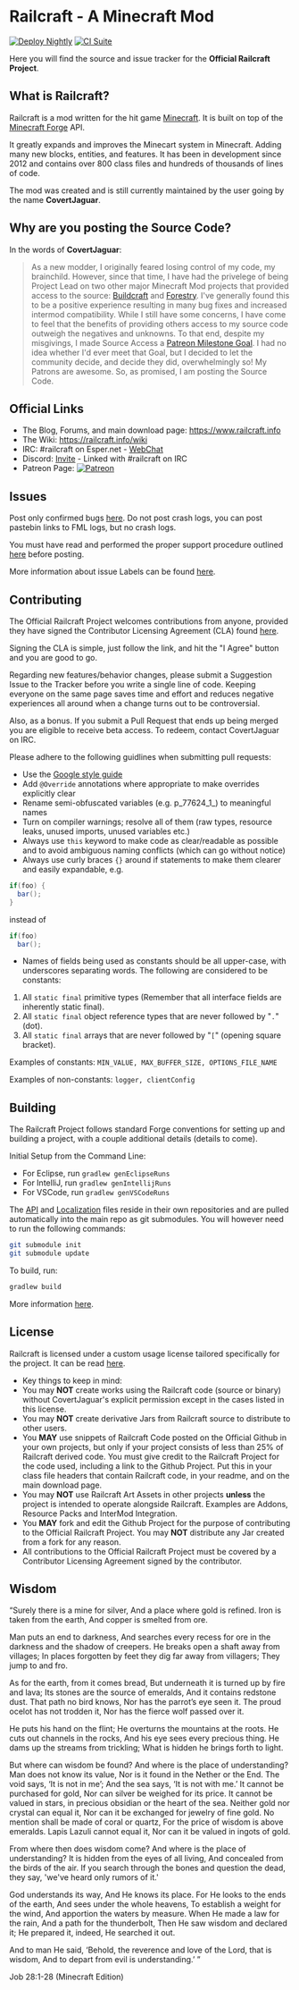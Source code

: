 # Railcraft - A Minecraft Mod

[![Deploy Nightly](https://github.com/Sm0keySa1m0n/Railcraft/actions/workflows/nightly.yml/badge.svg)](https://github.com/Sm0keySa1m0n/Railcraft/releases/tag/nightly)
[![CI Suite](https://github.com/Sm0keySa1m0n/Railcraft/actions/workflows/ci_suite.yml/badge.svg)](https://github.com/Sm0keySa1m0n/Railcraft/actions/workflows/ci_suite.yml)

Here you will find the source and issue tracker for the **Official Railcraft Project**.

## What is Railcraft?

Railcraft is a mod written for the hit game [Minecraft](https://minecraft.net/). It is built on top of the [Minecraft Forge](https://github.com/MinecraftForge) API.

It greatly expands and improves the Minecart system in Minecraft. Adding many new blocks, entities, and features. It has been in development since 2012 and contains over 800 class files and hundreds of thousands of lines of code.

The mod was created and is still currently maintained by the user going by the name **CovertJaguar**.

## Why are you posting the Source Code?

In the words of **CovertJaguar**:
> As a new modder, I originally feared losing control of my code, my brainchild. However, since that time, I have had the privelege of being Project Lead on two other major Minecraft Mod projects that provided access to the source: [Buildcraft](https://github.com/BuildCraft/BuildCraft) and [Forestry](https://github.com/ForestryMC/ForestryMC). I've generally found this to be a positive experience resulting in many bug fixes and increased intermod compatibility.  While I still have some concerns, I have come to feel that the benefits of providing others access to my source code outweigh the negatives and unknowns. To that end, despite my misgivings, I made Source Access a [Patreon Milestone Goal](https://www.patreon.com/CovertJaguar). I had no idea whether I'd ever meet that Goal, but I decided to let the community decide, and decide they did, overwhelmingly so! My Patrons are awesome. So, as promised, I am posting the Source Code.

## Official Links

* The Blog, Forums, and main download page: <https://www.railcraft.info>
* The Wiki: <https://railcraft.info/wiki>
* IRC: #railcraft on Esper.net - [WebChat](https://webchat.esper.net/?nick=RailcraftGithub...&channels=railcraft&prompt=1)
* Discord: [Invite](https://discord.gg/VyaUt2r) - Linked with #railcraft on IRC
* Patreon Page: [![Patreon](https://www.railcraft.info/wp-content/uploads/2014/05/Patreon.png)](https://www.patreon.com/CovertJaguar)

## Issues

Post only confirmed bugs [here](https://github.com/CovertJaguar/Railcraft/issues). Do not post crash logs, you can post pastebin links to FML logs, but no crash logs.

You must have read and performed the proper support procedure outlined [here](https://railcraft.info/wiki/info:support) before posting.

More information about issue Labels can be found [here](https://github.com/CovertJaguar/Railcraft/wiki/Issue-Labels).

## Contributing

The Official Railcraft Project welcomes contributions from anyone, provided they have signed the Contributor Licensing Agreement (CLA) found [here](https://cla-assistant.io/CovertJaguar/Railcraft).

Signing the CLA is simple, just follow the link, and hit the "I Agree" button and you are good to go.

Regarding new features/behavior changes, please submit a Suggestion Issue to the Tracker before you write a single line of code. Keeping everyone on the same page saves time and effort and reduces negative experiences all around when a change turns out to be controversial.

Also, as a bonus. If you submit a Pull Request that ends up being merged you are eligible to receive beta access. To redeem, contact CovertJaguar on IRC.

Please adhere to the following guidlines when submitting pull requests:
* Use the [Google style guide](https://github.com/google/styleguide)
* Add `@Override` annotations where appropriate to make overrides explicitly clear
* Rename semi-obfuscated variables (e.g. p_77624_1_) to meaningful names
* Turn on compiler warnings; resolve all of them (raw types, resource leaks, unused imports, unused variables etc.)
* Always use `this` keyword to make code as clear/readable as possible and to avoid ambiguous naming conflicts (which can go without notice)
* Always use curly braces `{}` around if statements to make them clearer and easily expandable, e.g. 
```java
if(foo) {
  bar();
}
```
instead of 
```java
if(foo)
  bar();
```

* Names of fields being used as constants should be all upper-case, with underscores separating words. The following are considered to be constants:
1. All `static final` primitive types (Remember that all interface fields are inherently static final).
2. All `static final` object reference types that are never followed by "`.`" (dot).
3. All `static final` arrays that are never followed by "`[`" (opening square bracket).

Examples of constants:
`MIN_VALUE, MAX_BUFFER_SIZE, OPTIONS_FILE_NAME`

Examples of non-constants:
`logger, clientConfig`

## Building

The Railcraft Project follows standard Forge conventions for setting up and building a project, with a couple additional details (details to come).

Initial Setup from the Command Line:

* For Eclipse, run `gradlew genEclipseRuns`
* For IntelliJ, run `gradlew genIntellijRuns`
* For VSCode, run `gradlew genVSCodeRuns`


The [API](https://github.com/CovertJaguar/Railcraft-API) and [Localization](https://github.com/CovertJaguar/Railcraft-Localization) files reside in their own repositories and are pulled automatically into the main repo as git submodules. You will however need to run the following commands:

```sh
git submodule init
git submodule update
```

To build, run:

```sh
gradlew build
```

More information [here](https://mcforge.readthedocs.io/en/1.16.x/gettingstarted).

## License

Railcraft is licensed under a custom usage license tailored specifically for the project. It can be read [here](https://github.com/CovertJaguar/Railcraft/blob/master/LICENSE.md).

* Key things to keep in mind:
* You may **NOT** create works using the Railcraft code (source or binary) without CovertJaguar's explicit permission except in the cases listed in this license.
* You may **NOT** create derivative Jars from Railcraft source to distribute to other users.
* You **MAY** use snippets of Railcraft Code posted on the Official Github in your own projects, but only if your project consists of less than 25% of Railcraft derived code. You must give credit to the Railcraft Project for the code used, including a link to the Github Project. Put this in your class file headers that contain Railcraft code, in your readme, and on the main download page.
* You may **NOT** use Railcraft Art Assets in other projects **unless** the project is intended to operate alongside Railcraft. Examples are Addons, Resource Packs and InterMod Integration.
* You **MAY** fork and edit the Github Project for the purpose of contributing to the Official Railcraft Project. You may **NOT** distribute any Jar created from a fork for any reason.
* All contributions to the Official Railcraft Project must be covered by a Contributor Licensing Agreement signed by the contributor.

## Wisdom

“Surely there is a mine for silver, And a place where gold is refined. Iron is taken from the earth, And copper is smelted from ore.

Man puts an end to darkness, And searches every recess for ore in the darkness and the shadow of creepers. He breaks open a shaft away from villages; In places forgotten by feet they dig far away from villagers; They jump to and fro.

As for the earth, from it comes bread, But underneath it is turned up by fire and lava; Its stones are the source of emeralds, And it contains redstone dust. That path no bird knows, Nor has the parrot’s eye seen it. The proud ocelot has not trodden it, Nor has the fierce wolf passed over it.

He puts his hand on the flint; He overturns the mountains at the roots. He cuts out channels in the rocks, And his eye sees every precious thing. He dams up the streams from trickling; What is hidden he brings forth to light.

But where can wisdom be found? And where is the place of understanding? Man does not know its value, Nor is it found in the Nether or the End. The void says, ‘It is not in me’; And the sea says, ‘It is not with me.’ It cannot be purchased for gold, Nor can silver be weighed for its price. It cannot be valued in stars, in precious obsidian or the heart of the sea. Neither gold nor crystal can equal it, Nor can it be exchanged for jewelry of fine gold. No mention shall be made of coral or quartz, For the price of wisdom is above emeralds. Lapis Lazuli cannot equal it, Nor can it be valued in ingots of gold.

From where then does wisdom come? And where is the place of understanding? It is hidden from the eyes of all living, And concealed from the birds of the air. If you search through the bones and question the dead, they say, 'we've heard only rumors of it.'

God understands its way, And He knows its place. For He looks to the ends of the earth, And sees under the whole heavens, To establish a weight for the wind, And apportion the waters by measure. When He made a law for the rain, And a path for the thunderbolt, Then He saw wisdom and declared it; He prepared it, indeed, He searched it out.

And to man He said, ‘Behold, the reverence and love of the Lord, that is wisdom, And to depart from evil is understanding.’ ”

Job 28:1‭-‬28 (Minecraft Edition)
